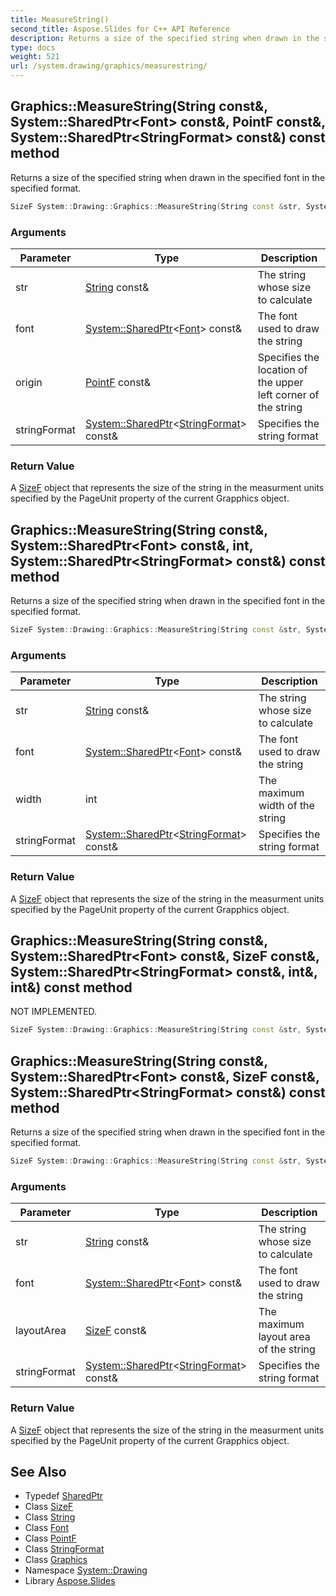 ```yaml
---
title: MeasureString()
second_title: Aspose.Slides for C++ API Reference
description: Returns a size of the specified string when drawn in the specified font in the specified format.
type: docs
weight: 521
url: /system.drawing/graphics/measurestring/
---
```

## Graphics::MeasureString(String const\&, System::SharedPtr\<Font\> const\&, PointF const\&, System::SharedPtr\<StringFormat\> const\&) const method


Returns a size of the specified string when drawn in the specified font in the specified format.

```cpp
SizeF System::Drawing::Graphics::MeasureString(String const &str, System::SharedPtr<Font> const &font, PointF const &origin=PointF(0, 0), System::SharedPtr<StringFormat> const &stringFormat=nullptr) const
```


### Arguments

| Parameter | Type | Description |
| --- | --- | --- |
| str | [String](../../../system/string/) const\& | The string whose size to calculate |
| font | [System::SharedPtr](../../../system/sharedptr/)\<[Font](../../font/)\> const\& | The font used to draw the string |
| origin | [PointF](../../pointf/) const\& | Specifies the location of the upper left corner of the string |
| stringFormat | [System::SharedPtr](../../../system/sharedptr/)\<[StringFormat](../../stringformat/)\> const\& | Specifies the string format |

### Return Value

A [SizeF](../../sizef/) object that represents the size of the string in the measurment units specified by the PageUnit property of the current Grapphics object.

## Graphics::MeasureString(String const\&, System::SharedPtr\<Font\> const\&, int, System::SharedPtr\<StringFormat\> const\&) const method


Returns a size of the specified string when drawn in the specified font in the specified format.

```cpp
SizeF System::Drawing::Graphics::MeasureString(String const &str, System::SharedPtr<Font> const &font, int width, System::SharedPtr<StringFormat> const &stringFormat=nullptr) const
```


### Arguments

| Parameter | Type | Description |
| --- | --- | --- |
| str | [String](../../../system/string/) const\& | The string whose size to calculate |
| font | [System::SharedPtr](../../../system/sharedptr/)\<[Font](../../font/)\> const\& | The font used to draw the string |
| width | int | The maximum width of the string |
| stringFormat | [System::SharedPtr](../../../system/sharedptr/)\<[StringFormat](../../stringformat/)\> const\& | Specifies the string format |

### Return Value

A [SizeF](../../sizef/) object that represents the size of the string in the measurment units specified by the PageUnit property of the current Grapphics object.

## Graphics::MeasureString(String const\&, System::SharedPtr\<Font\> const\&, SizeF const\&, System::SharedPtr\<StringFormat\> const\&, int\&, int\&) const method


NOT IMPLEMENTED.

```cpp
SizeF System::Drawing::Graphics::MeasureString(String const &str, System::SharedPtr<Font> const &font, SizeF const &layoutArea, System::SharedPtr<StringFormat> const &stringFormat, int &charactersFitted, int &linesFilled) const
```


## Graphics::MeasureString(String const\&, System::SharedPtr\<Font\> const\&, SizeF const\&, System::SharedPtr\<StringFormat\> const\&) const method


Returns a size of the specified string when drawn in the specified font in the specified format.

```cpp
SizeF System::Drawing::Graphics::MeasureString(String const &str, System::SharedPtr<Font> const &font, SizeF const &layoutArea, System::SharedPtr<StringFormat> const &stringFormat=nullptr) const
```


### Arguments

| Parameter | Type | Description |
| --- | --- | --- |
| str | [String](../../../system/string/) const\& | The string whose size to calculate |
| font | [System::SharedPtr](../../../system/sharedptr/)\<[Font](../../font/)\> const\& | The font used to draw the string |
| layoutArea | [SizeF](../../sizef/) const\& | The maximum layout area of the string |
| stringFormat | [System::SharedPtr](../../../system/sharedptr/)\<[StringFormat](../../stringformat/)\> const\& | Specifies the string format |

### Return Value

A [SizeF](../../sizef/) object that represents the size of the string in the measurment units specified by the PageUnit property of the current Grapphics object.

## See Also

* Typedef [SharedPtr](../../../system/sharedptr/)
* Class [SizeF](../../sizef/)
* Class [String](../../../system/string/)
* Class [Font](../../font/)
* Class [PointF](../../pointf/)
* Class [StringFormat](../../stringformat/)
* Class [Graphics](../)
* Namespace [System::Drawing](../../)
* Library [Aspose.Slides](../../../)